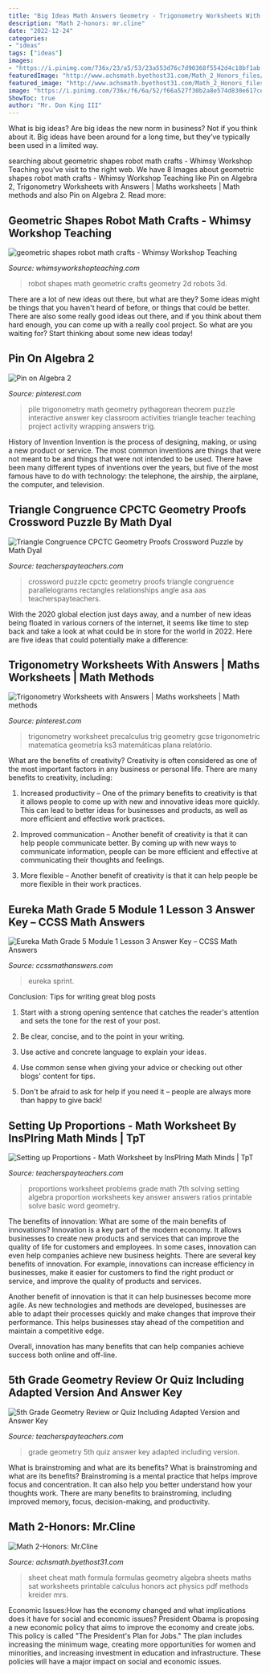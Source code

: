 ```yaml
---
title: "Big Ideas Math Answers Geometry - Trigonometry Worksheets With Answers"
description: "Math 2-honors: mr.cline"
date: "2022-12-24"
categories:
- "ideas"
tags: ["ideas"]
images:
- "https://i.pinimg.com/736x/23/a5/53/23a553d76c7d90368f5542d4c18bf1ab.jpg"
featuredImage: "http://www.achsmath.byethost31.com/Math_2_Honors_files/FormulaSheetGeometry2.jpg"
featured_image: "http://www.achsmath.byethost31.com/Math_2_Honors_files/FormulaSheetGeometry2.jpg"
image: "https://i.pinimg.com/736x/f6/6a/52/f66a527f30b2a8e574d830e617ce94d4--math-teacher-math-classroom.jpg"
ShowToc: true
author: "Mr. Don King III"
---
```



What is big ideas?
Are big ideas the new norm in business? Not if you think about it. Big ideas have been around for a long time, but they’ve typically been used in a limited way.

	

		
searching about geometric shapes robot math crafts - Whimsy Workshop Teaching you've visit to the right web. We have 8 Images about geometric shapes robot math crafts - Whimsy Workshop Teaching like Pin on Algebra 2, Trigonometry Worksheets with Answers | Maths worksheets | Math methods and also Pin on Algebra 2. Read more:
		
    
## Geometric Shapes Robot Math Crafts - Whimsy Workshop Teaching

<img loading=lazy src="https://whimsyworkshopteaching.com/wp-content/uploads/2019/02/geometric-shapes-robot-math-crafts.png" onerror="this.onerror=null;this.src='https://tse4.mm.bing.net/th?id=OIP.Rth6ez6kq3b76fiKZsNI8gHaGN&amp;pid=15.1';" alt="geometric shapes robot math crafts - Whimsy Workshop Teaching">

_Source: whimsyworkshopteaching.com_

>robot shapes math geometric crafts geometry 2d robots 3d. 

	

There are a lot of new ideas out there, but what are they? Some ideas might be things that you haven't heard of before, or things that could be better. There are also some really good ideas out there, and if you think about them hard enough, you can come up with a really cool project. So what are you waiting for? Start thinking about some new ideas today!

    
## Pin On Algebra 2

<img loading=lazy src="https://i.pinimg.com/736x/f6/6a/52/f66a527f30b2a8e574d830e617ce94d4--math-teacher-math-classroom.jpg" onerror="this.onerror=null;this.src='https://tse1.mm.bing.net/th?id=OIP.pF6k5Xa7XYA7MaiJo5H0iAHaJ3&amp;pid=15.1';" alt="Pin on Algebra 2">

_Source: pinterest.com_

>pile trigonometry math geometry pythagorean theorem puzzle interactive answer key classroom activities triangle teacher teaching project activity wrapping answers trig. 

	

History of Invention
Invention is the process of designing, making, or using a new product or service. The most common inventions are things that were not meant to be and things that were not intended to be used. There have been many different types of inventions over the years, but five of the most famous have to do with technology: the telephone, the airship, the airplane, the computer, and television.

    
## Triangle Congruence CPCTC Geometry Proofs Crossword Puzzle By Math Dyal

<img loading=lazy src="https://ecdn.teacherspayteachers.com/thumbitem/Triangle-Congruence-CPCTC-Geometry-Proofs-Crossword-Puzzle-2618035-1500873549/original-2618035-2.jpg" onerror="this.onerror=null;this.src='https://tse1.mm.bing.net/th?id=OIP.AWa8WDNQrUwkpKynLzfHggAAAA&amp;pid=15.1';" alt="Triangle Congruence CPCTC Geometry Proofs Crossword Puzzle by Math Dyal">

_Source: teacherspayteachers.com_

>crossword puzzle cpctc geometry proofs triangle congruence parallelograms rectangles relationships angle asa aas teacherspayteachers. 

	

With the 2020 global election just days away, and a number of new ideas being floated in various corners of the internet, it seems like time to step back and take a look at what could be in store for the world in 2022. Here are five ideas that could potentially make a difference: 

    
## Trigonometry Worksheets With Answers | Maths Worksheets | Math Methods

<img loading=lazy src="https://i.pinimg.com/736x/23/a5/53/23a553d76c7d90368f5542d4c18bf1ab.jpg" onerror="this.onerror=null;this.src='https://tse4.mm.bing.net/th?id=OIP.6UQaxF5UakPBanesSAIVUQHaKf&amp;pid=15.1';" alt="Trigonometry Worksheets with Answers | Maths worksheets | Math methods">

_Source: pinterest.com_

>trigonometry worksheet precalculus trig geometry gcse trigonometric matematica geometria ks3 matemáticas plana relatório. 

	

What are the benefits of creativity?
Creativity is often considered as one of the most important factors in any business or personal life. There are many benefits to creativity, including: 
1. Increased productivity – One of the primary benefits to creativity is that it allows people to come up with new and innovative ideas more quickly. This can lead to better ideas for businesses and products, as well as more efficient and effective work practices.

2. Improved communication – Another benefit of creativity is that it can help people communicate better. By coming up with new ways to communicate information, people can be more efficient and effective at communicating their thoughts and feelings.

3. More flexible – Another benefit of creativity is that it can help people be more flexible in their work practices.

    
## Eureka Math Grade 5 Module 1 Lesson 3 Answer Key – CCSS Math Answers

<img loading=lazy src="https://ccssmathanswers.com/wp-content/uploads/2021/03/Eureka-Math-Grade-5-Module-1-Lesson-3-Sprint-Answer-Key-1-1.png" onerror="this.onerror=null;this.src='https://tse2.mm.bing.net/th?id=OIP.YcoUgUT9m8ZetNBz7ehtWAAAAA&amp;pid=15.1';" alt="Eureka Math Grade 5 Module 1 Lesson 3 Answer Key – CCSS Math Answers">

_Source: ccssmathanswers.com_

>eureka sprint. 

	

Conclusion: Tips for writing great blog posts
1. Start with a strong opening sentence that catches the reader's attention and sets the tone for the rest of your post.
2. Be clear, concise, and to the point in your writing.

3. Use active and concrete language to explain your ideas. 
4. Use common sense when giving your advice or checking out other blogs' content for tips. 
5. Don't be afraid to ask for help if you need it – people are always more than happy to give back!

    
## Setting Up Proportions - Math Worksheet By InsPIring Math Minds | TpT

<img loading=lazy src="https://ecdn.teacherspayteachers.com/thumbitem/Setting-up-Proportions-Math-Worksheet-1345703356/original-221371-1.jpg" onerror="this.onerror=null;this.src='https://tse2.mm.bing.net/th?id=OIP.nyUzyat_nMHX3FAxQ9uKfQHaJm&amp;pid=15.1';" alt="Setting up Proportions - Math Worksheet by InsPIring Math Minds | TpT">

_Source: teacherspayteachers.com_

>proportions worksheet problems grade math 7th solving setting algebra proportion worksheets key answer answers ratios printable solve basic word geometry. 

	

The benefits of innovation: What are some of the main benefits of innovations?
Innovation is a key part of the modern economy. It allows businesses to create new products and services that can improve the quality of life for customers and employees. In some cases, innovation can even help companies achieve new business heights.
There are several key benefits of innovation. For example, innovations can increase efficiency in businesses, make it easier for customers to find the right product or service, and improve the quality of products and services.

Another benefit of innovation is that it can help businesses become more agile. As new technologies and methods are developed, businesses are able to adapt their processes quickly and make changes that improve their performance. This helps businesses stay ahead of the competition and maintain a competitive edge.

Overall, innovation has many benefits that can help companies achieve success both online and off-line.

    
## 5th Grade Geometry Review Or Quiz Including Adapted Version And Answer Key

<img loading=lazy src="https://ecdn.teacherspayteachers.com/thumbitem/5th-Grade-Geometry-Review-or-Quiz-Including-Adapted-Version-and-Answer-Key-1500873440/original-589033-1.jpg" onerror="this.onerror=null;this.src='https://tse4.mm.bing.net/th?id=OIP.N1pOWqNJsoJBApn-G0rX7AAAAA&amp;pid=15.1';" alt="5th Grade Geometry Review or Quiz Including Adapted Version and Answer Key">

_Source: teacherspayteachers.com_

>grade geometry 5th quiz answer key adapted including version. 

	

What is brainstroming and what are its benefits?
What is brainstroming and what are its benefits? Brainstroming is a mental practice that helps improve focus and concentration. It can also help you better understand how your thoughts work. There are many benefits to brainstroming, including improved memory, focus, decision-making, and productivity.

    
## Math 2-Honors: Mr.Cline

<img loading=lazy src="http://www.achsmath.byethost31.com/Math_2_Honors_files/FormulaSheetGeometry2.jpg" onerror="this.onerror=null;this.src='https://tse1.mm.bing.net/th?id=OIP.SzxJTb3C-HroYWYv-Q3uOwHaJz&amp;pid=15.1';" alt="Math 2-Honors: Mr.Cline">

_Source: achsmath.byethost31.com_

>sheet cheat math formula formulas geometry algebra sheets maths sat worksheets printable calculus honors act physics pdf methods kreider mrs. 

	

Economic Issues:How has the economy changed and what implications does it have for social and economic issues?
President Obama is proposing a new economic policy that aims to improve the economy and create jobs. This policy is called "The President's Plan for Jobs." The plan includes increasing the minimum wage, creating more opportunities for women and minorities, and increasing investment in education and infrastructure. These policies will have a major impact on social and economic issues.


